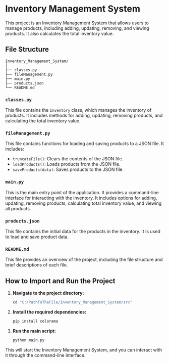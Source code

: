 # Inventory Management System

This project is an Inventory Management System that allows users to manage products, including adding, updating, removing, and viewing products. It also calculates the total inventory value.

## File Structure

```
Inventory_Management_System/
│
├── classes.py
├── fileManagement.py
├── main.py
├── products.json
└── README.md
```

### `classes.py`

This file contains the `Inventory` class, which manages the inventory of products. It includes methods for adding, updating, removing products, and calculating the total inventory value.

### `fileManagement.py`

This file contains functions for loading and saving products to a JSON file. It includes:
- `truncateFile()`: Clears the contents of the JSON file.
- `loadProducts()`: Loads products from the JSON file.
- `saveProducts(data)`: Saves products to the JSON file.

### `main.py`

This is the main entry point of the application. It provides a command-line interface for interacting with the inventory. It includes options for adding, updating, removing products, calculating total inventory value, and viewing all products.

### `products.json`

This file contains the initial data for the products in the inventory. It is used to load and save product data.

### `README.md`

This file provides an overview of the project, including the file structure and brief descriptions of each file.

## How to Import and Run the Project

1. **Navigate to the project directory:**
    ```powershell
    cd "C:/PathToTheFile/Inventory_Management_System/src"
    ```

2. **Install the required dependencies:**
    ```powershell
    pip install colorama
    ```

3. **Run the main script:**
    ```powershell
    python main.py
    ```

This will start the Inventory Management System, and you can interact with it through the command-line interface.
